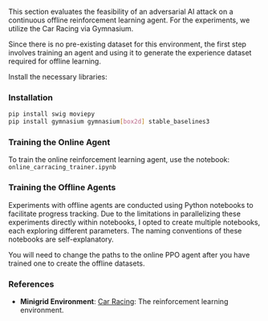 This section evaluates the feasibility of an adversarial AI attack on a continuous offline reinforcement learning agent. For the experiments, we utilize the Car Racing via Gymnasium.

Since there is no pre-existing dataset for this environment, the first step involves training an agent and using it to generate the experience dataset required for offline learning.

Install the necessary libraries:

### Installation
```bash
pip install swig moviepy
pip install gymnasium gymnasium[box2d] stable_baselines3
```

### Training the Online Agent

To train the online reinforcement learning agent, use the notebook:
`online_carracing_trainer.ipynb`


### Training the Offline Agents

Experiments with offline agents are conducted using Python notebooks to facilitate progress tracking. Due to the limitations in parallelizing these experiments directly within notebooks, I opted to create multiple notebooks, each exploring different parameters. The naming conventions of these notebooks are self-explanatory.

You will need to change the paths to the online PPO agent after you have trained one to create the offline datasets.

### References

- **Minigrid Environment**: [Car Racing](https://gymnasium.farama.org/environments/box2d/car_racing/): The reinforcement learning environment.

